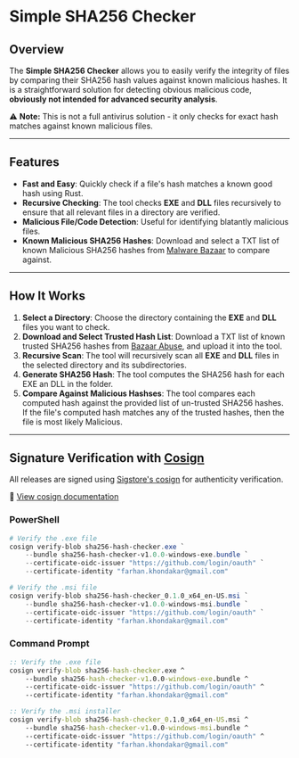 # Simple SHA256 Checker

## Overview

The **Simple SHA256 Checker** allows you to easily verify the integrity of files by comparing their SHA256 hash values against known malicious hashes. It is a straightforward solution for detecting obvious malicious code, **obviously not intended for advanced security analysis**.

⚠️ **Note:** This is not a full antivirus solution - it only checks for exact hash matches against known malicious files.

---

## Features

- **Fast and Easy**: Quickly check if a file's hash matches a known good hash using Rust.
- **Recursive Checking**: The tool checks **EXE** and **DLL** files recursively to ensure that all relevant files in a directory are verified.
- **Malicious File/Code Detection**: Useful for identifying blatantly malicious files.
- **Known Malicious SHA256 Hashes**: Download and select a TXT list of known Malicious SHA256 hashes from [Malware Bazaar](https://bazaar.abuse.ch/export/) to compare against.

---

## How It Works

1. **Select a Directory**: Choose the directory containing the **EXE** and **DLL** files you want to check.
2. **Download and Select Trusted Hash List**: Download a TXT list of known trusted SHA256 hashes from [Bazaar Abuse](https://bazaar.abuse.ch/export/), and upload it into the tool.
3. **Recursive Scan**: The tool will recursively scan all **EXE** and **DLL** files in the selected directory and its subdirectories.
4. **Generate SHA256 Hash**: The tool computes the SHA256 hash for each EXE an DLL in the folder.
5. **Compare Against Malicious Hashses**: The tool compares each computed hash against the provided list of un-trusted SHA256 hashes. If the file's computed hash matches any of the trusted hashes, then the file is most likely Malicious.

---

## Signature Verification with [Cosign](https://www.sigstore.dev/)

All releases are signed using [Sigstore's cosign](https://www.sigstore.dev) for authenticity verification.

📖 [View cosign documentation](https://docs.sigstore.dev/)

### PowerShell
```powershell
# Verify the .exe file
cosign verify-blob sha256-hash-checker.exe `
    --bundle sha256-hash-checker-v1.0.0-windows-exe.bundle `
    --certificate-oidc-issuer "https://github.com/login/oauth" `
    --certificate-identity "farhan.khondakar@gmail.com"
```

```powershell
# Verify the .msi file
cosign verify-blob sha256-hash-checker_0.1.0_x64_en-US.msi `
    --bundle sha256-hash-checker-v1.0.0-windows-msi.bundle `
    --certificate-oidc-issuer "https://github.com/login/oauth" `
    --certificate-identity "farhan.khondakar@gmail.com"
```

### Command Prompt
```cmd
:: Verify the .exe file
cosign verify-blob sha256-hash-checker.exe ^
    --bundle sha256-hash-checker-v1.0.0-windows-exe.bundle ^
    --certificate-oidc-issuer "https://github.com/login/oauth" ^
    --certificate-identity "farhan.khondakar@gmail.com"
```

```cmd
:: Verify the .msi installer
cosign verify-blob sha256-hash-checker_0.1.0_x64_en-US.msi ^
    --bundle sha256-hash-checker-v1.0.0-windows-msi.bundle ^
    --certificate-oidc-issuer "https://github.com/login/oauth" ^
    --certificate-identity "farhan.khondakar@gmail.com"
```